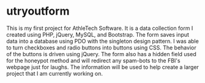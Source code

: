 # utryoutform

  This is my first project for AthleTech Software. It is a data collection form I created using PHP, jQuery, 
MySQL, and Bootstrap. The form saves input data into a database using PDO with the singleton design pattern. 
I was able to turn checkboxes and radio buttons into buttons using CSS. The behavior of the buttons 
is driven using jQuery. The form also has a hidden field used for the honeypot method and will redirect any 
spam-bots to the FBI's webpage just for laughs. The information will be used to help create a larger project 
that I am currently working on.
